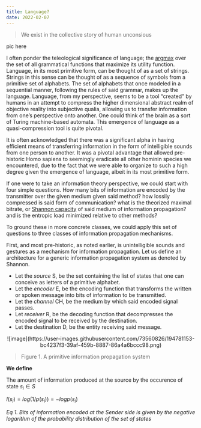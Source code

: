 ```yaml
---
title: Language?
date: 2022-02-07
---
```

 > We exist in the collective story of human unconsious

 pic here

 I often ponder the teleological significance of language; the [argmax](https://en.wikipedia.org/wiki/Arg_max) over the set of all grammatical functions that maximize its utility function. Language, in its most primitive form, can be thought of as a set of strings. Strings in this sense can be thought of as a sequence of symbols from a primitive set of alphabets. The set of alphabets that once modeled in a sequential manner, following the rules of said grammar, makes up the language. Language, from my perspective, seems to be a tool “created” by humans in an attempt to compress the higher dimensional abstract realm of objective reality into subjective qualia, allowing us to transfer information from one’s perspective onto another. One could think of the brain as a sort of Turing machine-based automata. This emergence of language as a quasi-compression tool is quite pivotal.

 It is often acknowledged that there was a significant alpha in having efficient means of transferring information in the form of intelligible sounds from one person to another. It was a pivotal advantage that allowed pre-historic Homo sapiens to seemingly eradicate all other hominin species we encountered, due to the fact that we were able to organize to such a high degree given the emergence of language, albeit in its most primitive form.

 If one were to take an information theory perspective, we could start with four simple questions. How many bits of information are encoded by the transmitter over the given medium given said method? how lossily compressed is said form of communication? what is the theorized maximal bitrate, or [Shannon capacity](https://en.wikipedia.org/wiki/Channel_capacity) of said medium of information propagation? and is the entropic load minimized relative to other methods?

 To ground these in more concrete classes, we could apply this set of questions to three classes of information propagation mechanisms.

 First, and most pre-historic, as noted earlier, is unintelligible sounds and gestures as a mechanism for information propagation. Let us define an architecture for a generic information propagation system as denoted by Shannon.

- Let the *source* S, be the set containing the list of states that one can conceive as letters of a primitive alphabet.
- Let the *encoder* E, be the encoding function that transforms the written or spoken message into bits of information to be transmitted.
- Let the *channel* CH, be the medium by which said encoded signal passes.
- Let *receiver* R, be the decoding function that decompresses the encoded signal to be received by the destination.
- Let the destination D, be the entity receiving said message.


<p align="center">
    ![image](https://user-images.githubusercontent.com/73560826/194781153-bc4237f3-39af-459b-8887-86a4a6bccc98.png)
</p>

> Figure 1. A primitive information propagation system

**We define**

The amount of information produced at the source by the occurence of state $s_{i} \in S$

$I(s_{i}) = log(1/p(s_{i})) = -log p(s_{i})$

*Eq 1. Bits of information encoded at the Sender side is given by the negative logarithm of the probability distribution of the set of states*
